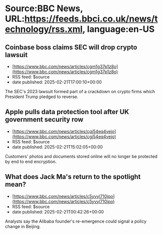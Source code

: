 # Source:BBC News, URL:https://feeds.bbci.co.uk/news/technology/rss.xml, language:en-US

## Coinbase boss claims SEC will drop crypto lawsuit
 - [https://www.bbc.com/news/articles/cgm1g37p1z8o](https://www.bbc.com/news/articles/cgm1g37p1z8o)
 - RSS feed: $source
 - date published: 2025-02-21T17:00:10+00:00

The SEC's 2023 lawsuit formed part of a crackdown on crypto firms which President Trump pledged to reverse.

## Apple pulls data protection tool after UK government security row
 - [https://www.bbc.com/news/articles/cgj54eq4vejo](https://www.bbc.com/news/articles/cgj54eq4vejo)
 - RSS feed: $source
 - date published: 2025-02-21T15:02:05+00:00

Customers' photos and documents stored online will no longer be protected by end to end encryption.

## What does Jack Ma's return to the spotlight mean?
 - [https://www.bbc.com/news/articles/c5yvyl710jpo](https://www.bbc.com/news/articles/c5yvyl710jpo)
 - RSS feed: $source
 - date published: 2025-02-21T00:42:26+00:00

Analysts say the Alibaba founder's re-emergence could signal a policy change in Beijing.


